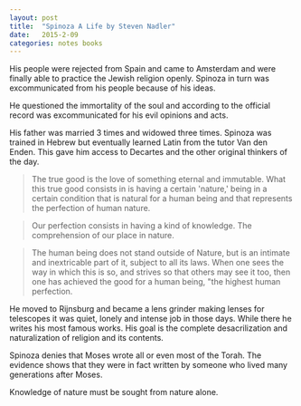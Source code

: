 ```yaml
---
layout: post
title:  "Spinoza A Life by Steven Nadler"
date:   2015-2-09
categories: notes books
---
```


His people were rejected from Spain and came to Amsterdam and were finally able to practice the Jewish religion openly.  Spinoza in turn was excommunicated from his people because of his ideas.

He questioned the immortality of the soul and according to the official record was excommunicated for his evil opinions and acts. 

His father was married 3 times and widowed three times. Spinoza was trained in Hebrew but eventually learned Latin from the tutor Van den Enden.  This gave him access to Decartes and the other original thinkers of the day.

>The true good is the love of something eternal and immutable. What this true good consists in is having a certain 'nature,' being in a certain condition that is natural for a human being and that represents the perfection of human nature. 

>Our perfection consists in having a kind of knowledge.  The comprehension of our place in nature.

>The human being does not stand outside of Nature, but is an intimate and inextricable part of it, subject to all its laws. When one sees the way in which this is so, and strives so that others may see it too, then one has achieved the good for a human being, "the highest human perfection.

He moved to Rijnsburg and became a lens grinder making lenses for telescopes it was quiet, lonely and intense job in those days.  While there he writes his most famous works.  His goal is the complete desacrilization and naturalization of religion and its contents.

Spinoza denies that Moses wrote all or even most of the Torah.  The evidence shows that they were in fact written by someone who lived many generations after Moses.

Knowledge of nature must be sought from nature alone.




